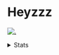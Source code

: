 # Heyzzz  

[![.](https://skillicons.dev/icons?i=js,java)](https://skillicons.dev)  

<details>
<summary>Stats</summary
<!--START_SECTION:waka-->

```txt
TypeScript     3 hrs 11 mins   ██████░░░░░░░░░░░░░░░░░░░   23.71 %
CSS            3 hrs 7 mins    █████▓░░░░░░░░░░░░░░░░░░░   23.24 %
Rust           2 hrs 59 mins   █████▓░░░░░░░░░░░░░░░░░░░   22.25 %
JavaScript     1 hr 55 mins    ███▓░░░░░░░░░░░░░░░░░░░░░   14.26 %
ActionScript   37 mins         █▒░░░░░░░░░░░░░░░░░░░░░░░   04.70 %
```

<!--END_SECTION:waka-->
</details>
